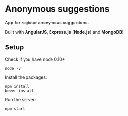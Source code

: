 # Anonymous suggestions

App for register anonymous suggestions.

Built with **AngularJS**, **Express.js** (**Node.js**) and **MongoDB**!

## Setup

Check if you have node 0.10+

    node -v

Install the packages:

    npm install
    bower install

Run the server:

    npm start
